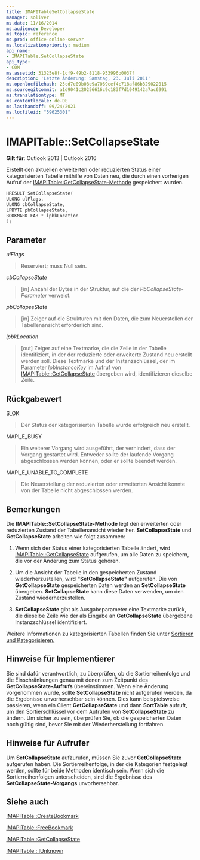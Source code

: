 ```yaml
---
title: IMAPITableSetCollapseState
manager: soliver
ms.date: 11/16/2014
ms.audience: Developer
ms.topic: reference
ms.prod: office-online-server
ms.localizationpriority: medium
api_name:
- IMAPITable.SetCollapseState
api_type:
- COM
ms.assetid: 31325e8f-1cf9-49b2-8118-953996b0037f
description: 'Letzte Änderung: Samstag, 23. Juli 2011'
ms.openlocfilehash: 25cd7e09b08e9a7069cef4c718af86b829022015
ms.sourcegitcommit: a1d9041c20256616c9c183f7d1049142a7ac6991
ms.translationtype: MT
ms.contentlocale: de-DE
ms.lasthandoff: 09/24/2021
ms.locfileid: "59625301"
---
```

# <a name="imapitablesetcollapsestate"></a>IMAPITable::SetCollapseState

  
  
**Gilt für**: Outlook 2013 | Outlook 2016 
  
Erstellt den aktuellen erweiterten oder reduzierten Status einer kategorisierten Tabelle mithilfe von Daten neu, die durch einen vorherigen Aufruf der [IMAPITable::GetCollapseState-Methode](imapitable-getcollapsestate.md) gespeichert wurden. 
  
```cpp
HRESULT SetCollapseState(
ULONG ulFlags,
ULONG cbCollapseState,
LPBYTE pbCollapseState,
BOOKMARK FAR * lpbkLocation
);
```

## <a name="parameters"></a>Parameter

 _ulFlags_
  
> Reserviert; muss Null sein.
    
 _cbCollapseState_
  
> [in] Anzahl der Bytes in der Struktur, auf die der  _PbCollapseState-Parameter_ verweist. 
    
 _pbCollapseState_
  
> [in] Zeiger auf die Strukturen mit den Daten, die zum Neuerstellen der Tabellenansicht erforderlich sind.
    
 _lpbkLocation_
  
> [out] Zeiger auf eine Textmarke, die die Zeile in der Tabelle identifiziert, in der der reduzierte oder erweiterte Zustand neu erstellt werden soll. Diese Textmarke und der Instanzschlüssel, der im Parameter  _lpbInstanceKey_ im Aufruf von [IMAPITable::GetCollapseState](imapitable-getcollapsestate.md) übergeben wird, identifizieren dieselbe Zeile. 
    
## <a name="return-value"></a>Rückgabewert

S_OK 
  
> Der Status der kategorisierten Tabelle wurde erfolgreich neu erstellt.
    
MAPI_E_BUSY 
  
> Ein weiterer Vorgang wird ausgeführt, der verhindert, dass der Vorgang gestartet wird. Entweder sollte der laufende Vorgang abgeschlossen werden können, oder er sollte beendet werden.
    
MAPI_E_UNABLE_TO_COMPLETE 
  
> Die Neuerstellung der reduzierten oder erweiterten Ansicht konnte von der Tabelle nicht abgeschlossen werden.
    
## <a name="remarks"></a>Bemerkungen

Die **IMAPITable::SetCollapseState-Methode** legt den erweiterten oder reduzierten Zustand der Tabellenansicht wieder her. **SetCollapseState** und **GetCollapseState** arbeiten wie folgt zusammen: 
  
1. Wenn sich der Status einer kategorisierten Tabelle ändert, wird [IMAPITable::GetCollapseState](imapitable-getcollapsestate.md) aufgerufen, um alle Daten zu speichern, die vor der Änderung zum Status gehören. 
    
2. Um die Ansicht der Tabelle in den gespeicherten Zustand wiederherzustellen, wird **"SetCollapseState"** aufgerufen. Die von **GetCollapseState** gespeicherten Daten werden an **SetCollapseState** übergeben. **SetCollapseState** kann diese Daten verwenden, um den Zustand wiederherzustellen. 
    
3. **SetCollapseState** gibt als Ausgabeparameter eine Textmarke zurück, die dieselbe Zeile wie der als Eingabe an **GetCollapseState** übergebene Instanzschlüssel identifiziert.
    
Weitere Informationen zu kategorisierten Tabellen finden Sie unter [Sortieren und Kategorisieren.](sorting-and-categorization.md) 
  
## <a name="notes-to-implementers"></a>Hinweise für Implementierer

Sie sind dafür verantwortlich, zu überprüfen, ob die Sortierreihenfolge und die Einschränkungen genau mit denen zum Zeitpunkt des **GetCollapseState-Aufrufs** übereinstimmen. Wenn eine Änderung vorgenommen wurde, sollte **SetCollapseState** nicht aufgerufen werden, da die Ergebnisse unvorhersehbar sein können. Dies kann beispielsweise passieren, wenn ein Client **GetCollapseState** und dann **SortTable** aufruft, um den Sortierschlüssel vor dem Aufrufen von **SetCollapseState** zu ändern. Um sicher zu sein, überprüfen Sie, ob die gespeicherten Daten noch gültig sind, bevor Sie mit der Wiederherstellung fortfahren. 
  
## <a name="notes-to-callers"></a>Hinweise für Aufrufer

Um **SetCollapseState** aufzurufen, müssen Sie zuvor **GetCollapseState** aufgerufen haben. Die Sortierreihenfolge, in der die Kategorien festgelegt werden, sollte für beide Methoden identisch sein. Wenn sich die Sortierreihenfolgen unterscheiden, sind die Ergebnisse des **SetCollapseState-Vorgangs** unvorhersehbar. 
  
## <a name="see-also"></a>Siehe auch



[IMAPITable::CreateBookmark](imapitable-createbookmark.md)
  
[IMAPITable::FreeBookmark](imapitable-freebookmark.md)
  
[IMAPITable::GetCollapseState](imapitable-getcollapsestate.md)
  
[IMAPITable : IUnknown](imapitableiunknown.md)

